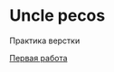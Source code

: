 

# Uncle pecos
Практика верстки

[Первая работа](https://github.com/ChillyWilly91/ChillyWilly91.github.io/blob/main/Gihub/index.html)
